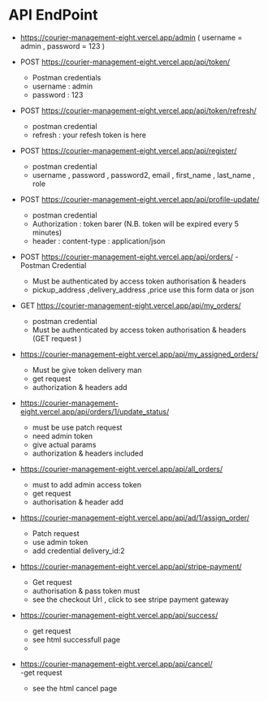 # API EndPoint
- https://courier-management-eight.vercel.app/admin   ( username = admin , password = 123 )
- POST https://courier-management-eight.vercel.app/api/token/
  - Postman credentials
  - username : admin
  - password : 123

  
- POST https://courier-management-eight.vercel.app/api/token/refresh/
  -  postman credential
  -  refresh : your refesh token is here

   
- POST https://courier-management-eight.vercel.app/api/register/
  - postman credential
  - username , password , password2, email , first_name , last_name  , role

  
- POST https://courier-management-eight.vercel.app/api/profile-update/
   - postman credential
   - Authorization : token barer (N.B. token will be expired every 5 minutes) 
   - header : content-type : application/json
   
 - POST https://courier-management-eight.vercel.app/api/orders/
   -Postman Credential
   - Must be authenticated by access token authorisation & headers
   - pickup_address ,delivery_address ,price  use this form data or json  
   

   
 - GET https://courier-management-eight.vercel.app/api/my_orders/
    - postman credential
    - Must be authenticated by access token authorisation & headers (GET request )
   
 - https://courier-management-eight.vercel.app/api/my_assigned_orders/
     - Must be give token delivery man
     - get request
     - authorization & headers add 
      
   
 - https://courier-management-eight.vercel.app/api/orders/1/update_status/
    - must be use patch request
    - need admin token
    - give actual params
    - authorization & headers included
    
 - https://courier-management-eight.vercel.app/api/all_orders/
     - must to add admin access token
     - get request
     - authorisation & header add 

   
 - https://courier-management-eight.vercel.app/api/ad/1/assign_order/
     - Patch request
     - use admin token
     - add credential  delivery_id:2
        

   
 - https://courier-management-eight.vercel.app/api/stripe-payment/
    - Get request
    - authorisation & pass token must
    - see the checkout Url , click to see stripe payment gateway
  
      
 - https://courier-management-eight.vercel.app/api/success/

     - get request
     - see html successfull page
     - 
 - https://courier-management-eight.vercel.app/api/cancel/      
     -get request
     - see the html cancel page
 
  

